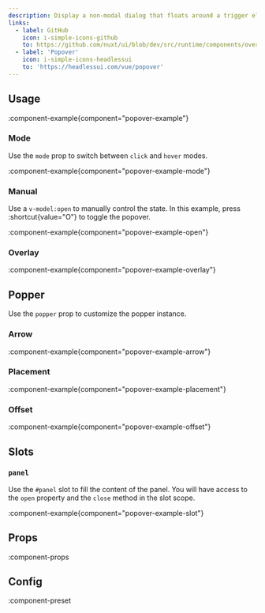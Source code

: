 ```yaml
---
description: Display a non-modal dialog that floats around a trigger element.
links:
  - label: GitHub
    icon: i-simple-icons-github
    to: https://github.com/nuxt/ui/blob/dev/src/runtime/components/overlays/Popover.vue
  - label: 'Popover'
    icon: i-simple-icons-headlessui
    to: 'https://headlessui.com/vue/popover'
---
```


## Usage

:component-example{component="popover-example"}

### Mode

Use the `mode` prop to switch between `click` and `hover` modes.

:component-example{component="popover-example-mode"}

### Manual

Use a `v-model:open` to manually control the state. In this example, press :shortcut{value="O"} to toggle the popover.

:component-example{component="popover-example-open"}

### Overlay

:component-example{component="popover-example-overlay"}

## Popper

Use the `popper` prop to customize the popper instance.

### Arrow

:component-example{component="popover-example-arrow"}

### Placement

:component-example{component="popover-example-placement"}

### Offset

:component-example{component="popover-example-offset"}

## Slots

### `panel`

Use the `#panel` slot to fill the content of the panel. You will have access to the `open` property and the `close` method in the slot scope.

:component-example{component="popover-example-slot"}

## Props

:component-props

## Config

:component-preset

